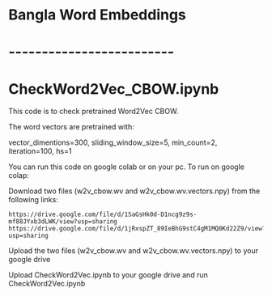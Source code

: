 # Bangla Word Embeddings
# -------------------------
# CheckWord2Vec_CBOW.ipynb
This code is to check pretrained Word2Vec CBOW.

The word vectors are pretrained with:

vector_dimentions=300, sliding_window_size=5, min_count=2, iteration=100, hs=1

You can run this code on google colab or on your pc. To run on google colap:

Download two files (w2v_cbow.wv and w2v_cbow.wv.vectors.npy) from the following links:

    https://drive.google.com/file/d/1SaGsHk0d-D1ncg9z9s-mf88JYxb3dLWK/view?usp=sharing
    https://drive.google.com/file/d/1jRxspZT_89IeBhG9stC4gM1MQ0Kd22Z9/view?usp=sharing

Upload the two files (w2v_cbow.wv and w2v_cbow.wv.vectors.npy) to your google drive

Upload CheckWord2Vec.ipynb to your google drive and run CheckWord2Vec.ipynb

